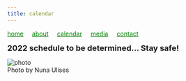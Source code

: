 ```yaml
---
title: calendar
---
```

<style>
a { color: green; } 
</style>
[home](/)&nbsp;&nbsp;&nbsp;&nbsp; [about](/about.html)&nbsp;&nbsp;&nbsp;&nbsp; [calendar](/calendar.html)&nbsp;&nbsp;&nbsp;&nbsp; [media](/media.html)&nbsp;&nbsp;&nbsp;&nbsp; [contact](/contact.html)

<font size="+1">
<b>2022 schedule to be determined…
Stay safe!</b>
</font>

![photo](Raha_and_palm.jpg)
<br />
Photo by Nuna Ulises
<br />
